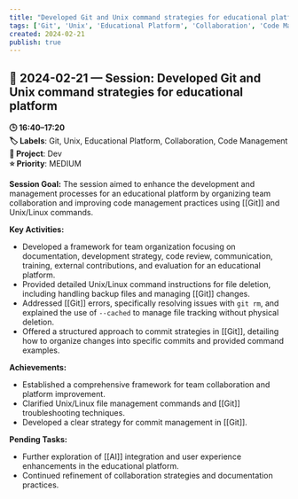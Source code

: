 ```yaml
---
title: "Developed Git and Unix command strategies for educational platform"
tags: ['Git', 'Unix', 'Educational Platform', 'Collaboration', 'Code Management']
created: 2024-02-21
publish: true
---
```


## 📅 2024-02-21 — Session: Developed Git and Unix command strategies for educational platform

**🕒 16:40–17:20**  
**🏷️ Labels**: Git, Unix, Educational Platform, Collaboration, Code Management  
**📂 Project**: Dev  
**⭐ Priority**: MEDIUM  


**Session Goal:**
The session aimed to enhance the development and management processes for an educational platform by organizing team collaboration and improving code management practices using [[Git]] and Unix/Linux commands.

**Key Activities:**
- Developed a framework for team organization focusing on documentation, development strategy, code review, communication, training, external contributions, and evaluation for an educational platform.
- Provided detailed Unix/Linux command instructions for file deletion, including handling backup files and managing [[Git]] changes.
- Addressed [[Git]] errors, specifically resolving issues with `git rm`, and explained the use of `--cached` to manage file tracking without physical deletion.
- Offered a structured approach to commit strategies in [[Git]], detailing how to organize changes into specific commits and provided command examples.

**Achievements:**
- Established a comprehensive framework for team collaboration and platform improvement.
- Clarified Unix/Linux file management commands and [[Git]] troubleshooting techniques.
- Developed a clear strategy for commit management in [[Git]].

**Pending Tasks:**
- Further exploration of [[AI]] integration and user experience enhancements in the educational platform.
- Continued refinement of collaboration strategies and documentation practices.
